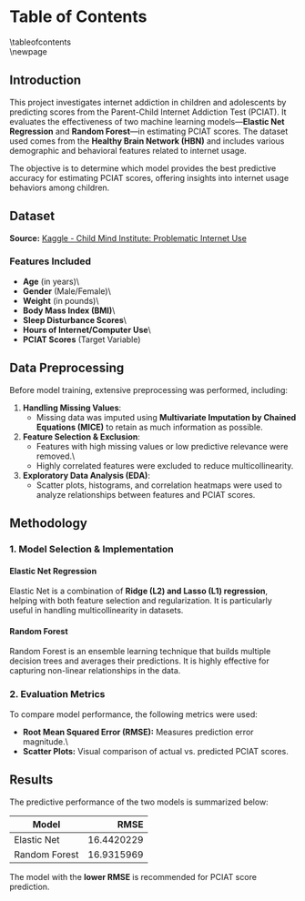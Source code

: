 # Table of Contents

\tableofcontents  
\newpage

## Introduction

This project investigates internet addiction in children and adolescents by predicting scores from the Parent-Child Internet Addiction Test (PCIAT). It evaluates the effectiveness of two machine learning models—**Elastic Net Regression** and **Random Forest**—in estimating PCIAT scores. The dataset used comes from the **Healthy Brain Network (HBN)** and includes various demographic and behavioral features related to internet usage.

The objective is to determine which model provides the best predictive accuracy for estimating PCIAT scores, offering insights into internet usage behaviors among children.

## Dataset

**Source:** [Kaggle - Child Mind Institute: Problematic Internet Use](https://www.kaggle.com/competitions/child-mind-institute-problematic-internet-use/data)

### Features Included

-   **Age** (in years)\
-   **Gender** (Male/Female)\
-   **Weight** (in pounds)\
-   **Body Mass Index (BMI)**\
-   **Sleep Disturbance Scores**\
-   **Hours of Internet/Computer Use**\
-   **PCIAT Scores** (Target Variable)

## Data Preprocessing

Before model training, extensive preprocessing was performed, including:

1.  **Handling Missing Values**:
    -   Missing data was imputed using **Multivariate Imputation by Chained Equations (MICE)** to retain as much information as possible.
2.  **Feature Selection & Exclusion**:
    -   Features with high missing values or low predictive relevance were removed.\
    -   Highly correlated features were excluded to reduce multicollinearity.
3.  **Exploratory Data Analysis (EDA)**:
    -   Scatter plots, histograms, and correlation heatmaps were used to analyze relationships between features and PCIAT scores.

## Methodology

### 1. Model Selection & Implementation

#### **Elastic Net Regression**

Elastic Net is a combination of **Ridge (L2) and Lasso (L1) regression**, helping with both feature selection and regularization. It is particularly useful in handling multicollinearity in datasets.

#### **Random Forest**

Random Forest is an ensemble learning technique that builds multiple decision trees and averages their predictions. It is highly effective for capturing non-linear relationships in the data.

### 2. Evaluation Metrics

To compare model performance, the following metrics were used:

-   **Root Mean Squared Error (RMSE):** Measures prediction error magnitude.\
-   **Scatter Plots:** Visual comparison of actual vs. predicted PCIAT scores.

## Results

The predictive performance of the two models is summarized below:

| Model         | RMSE |
|---------------|-----:|
| Elastic Net   | 16.4420229 |
| Random Forest | 16.9315969 |

The model with the **lower RMSE** is recommended for PCIAT score prediction.
